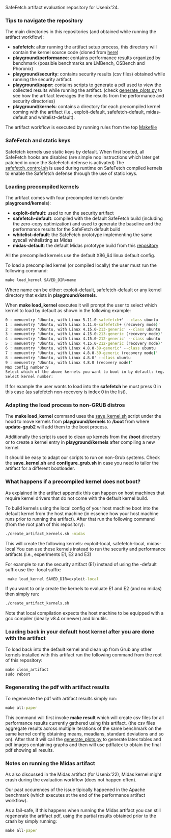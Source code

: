 SafeFetch artifact evaluation repository for Usenix'24.

### Tips to navigate the repository

The main directories in this repositories (and obtained while running the artifact workflow):
 - **safefetch**: after running the artifact setup process, this directory will contain the kernel source code (cloned from [here](https://github.com/vusec/safefetch))
 - **playground/performance**: contains performance results organized by benchmark (possible benchmarks are LMBench, OSBench and Phoronix)
 -  **playground/security**: contains security results (csv files) obtained while running the security artifact.
 -  **playground/paper**: contains scripts to generate a pdf used to view the collected results while running the artifact. (check [generate_plots.py](playground/paper/scripts/generate_plots.py) to see how the artifact leverages the the results from
 the performance and security directories)
 -  **playground/kernels**: contains a directory for each precompiled kernel coming with the artifact (i.e., exploit-default, safefetch-default, midas-default and whitelist-default).
 
  The artifact workflow is executed by running rules from the top [Makefile](Makefile)

  ### SafeFetch and static keys

  Safefetch kernels use static keys by default. When first booted, all SafeFetch hooks are disabled (are simple nop instructions
  which later get patched in once the SafeFetch defense is activated)
  The [safefetch_control.sh](safefetch_control.sh) is used during runtime on SafeFetch compiled kernels to enable the
  Safefetch defense through the use of static keys.

  ### Loading precompiled kernels

  The artifact comes with four precompiled kernels (under **playground/kernels**):
  - **exploit-default**: used to run the security artifact
  - **safefetch-default**: compiled with the default SafeFetch build (including the zero-copy optimization) and used to generate the baseline and the performance results for the SafeFetch default build
  - **whitelist-default**: the SafeFetch prototype implementing the same syscall whitelisting as Midas
  - **midas-default**: the default Midas prototype build from this [repository](https://github.com/HexHive/midas)

  All the precompiled kernels use the default X86_64 linux default config.

  To load a precompiled kernel (or compiled locally) the user must run the following command:

  ```bat
make load_kernel SAVED_DIR=name
```
Where name can be either: exploit-default, safefetch-default or any kernel directory that exists in **playground/kernels**. 

When **make load_kernel** executes it will prompt the user to select which kernel to load by default as shown in the following example:

```bat
0 : menuentry 'Ubuntu, with Linux 5.11.0-safefetch+' --class ubuntu
1 : menuentry 'Ubuntu, with Linux 5.11.0-safefetch+ (recovery mode)'
2 : menuentry 'Ubuntu, with Linux 4.15.0-213-generic' --class ubuntu
3 : menuentry 'Ubuntu, with Linux 4.15.0-213-generic (recovery mode)'
4 : menuentry 'Ubuntu, with Linux 4.15.0-212-generic' --class ubuntu
5 : menuentry 'Ubuntu, with Linux 4.15.0-212-generic (recovery mode)'
6 : menuentry 'Ubuntu, with Linux 4.8.0-39-generic' --class ubuntu
7 : menuentry 'Ubuntu, with Linux 4.8.0-39-generic (recovery mode)'
8 : menuentry 'Ubuntu, with Linux 4.8.0' --class ubuntu
9 : menuentry 'Ubuntu, with Linux 4.8.0 (recovery mode)'
Max config number:9
Select which of the above kernels you want to boot in by default: (eg. 0, 1, 2 ... etc)
Select kernel number:
```
If for example the user wants to load into the **safefetch** he must press 0 in this case (as safefetch non-recovery is
index 0 in the list).

  ### Adapting the load process to non-GRUB distros

  The **make load_kernel** command uses the [save_kernel.sh](save_kernel.sh) script under the hood to move kernels from **playground/kernels** to **/boot** from where **update-grub2** will add them to the boot process.

  Additionally the script is used to clean up kernels from the **/boot** directory or to create a kernel entry in **playground/kernels** after compiling a new kernel.

  It should be easy to adapt our scripts to run on non-Grub systems. Check the **save_kernel.sh** and **configure_grub.sh** in case you need to tailor the artifact for a different bootloader.

  ### What happens if a precompiled kernel does not boot?

  As explained in the artifact appendix this can happen on host machines that require kernel drivers that do not come with the default kernel build.

  To build kernels using the local config of your host machine boot into the default kernel from the host machine (in essence
  how your host machine runs prior to running the artifact).
  After that run the following command (from the root path of this repository):
  ```bat
  ./create_artifact_kernels.sh -midas
   ```

   This will create the following kernels: exploit-local, safefetch-local, midas-local
   You can use these kernels instead to run the security and performance artifacts (i.e., experiments E1, E2 and E3)

   For example to run the security artifact (E1) instead of using the -default suffix use the -local suffix:
   ```bat
    make load_kernel SAVED_DIR=exploit-local
   ```

   If you want to only create the kernels to evaluate E1 and E2 (and no midas) then simply run:
   ```bat
   ./create_artifact_kernels.sh
   ```
   Note that local compilation expects the host machine to be equipped with a gcc compiler (ideally v8.4 or newer) and binutils.

   ### Loading back in your default host kernel after you are done with the artifact

   To load back into the default kernel and clean up from Grub any other kernels installed with this artifact run
   the following command from the root of this repository:
   ```bat
   make clean_artifact
   sudo reboot
   ```

   ### Regenerating the pdf with artifact results

   To regenerate the pdf with artifact results simply run:
   ```bat
   make all-paper
   ```

   This command will first invoke **make result** which will create csv files for all performance results currently
   gathered using this artifact. (the csv files aggregate results across multiple iterations of the same benchmark 
   on the same kernel config obtaining means, meadians, standard deviations and so on).
   After that it will call the [generate_plots.py](playground/paper/scripts/generate_plots.py) to generate latex tables and pdf images containing graphs and then will use pdflatex to obtain the final pdf showing all results.


   ### Notes on running the Midas artifact

   As also discussed in the Midas artifact (for Usenix'22), Midas kernel might crash during the evaluation workflow (does not happen often).

   Our past occurences of the issue tipically happened in the Apache benchmark (which executes at the end of the performance artifact workflow).

   As a fail-safe, if this happens when running the Midas artifact you can still regenerate the artifact pdf, using the partial
   results obtained prior to the crash by simply running:
   ```bat
   make all-paper
   ```



